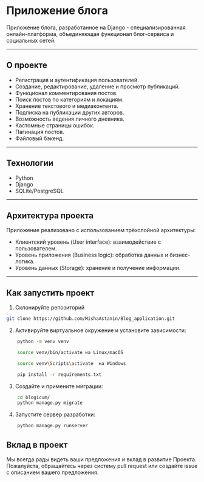 # Приложение блога

Приложение блога, разработанное на Django - специализированная онлайн-платформа, объединяющая функционал блог-сервиса и социальных сетей.

---

## О проекте

- Регистрация и аутентификация пользователей.
- Создание, редактирование, удаление и просмотр публикаций.
- Функционал комментирования постов.
- Поиск постов по категориям и локациям.
- Хранение текстового и медиаконтента.
- Подписка на публикации других авторов.
- Возможность ведения личного дневника.
- Кастомные страницы ошибок.
- Пагинация постов.
- Файловый бэкенд.

---

## Технологии

- Python
- Django
- SQLite/PostgreSQL
  
---

## Архитектура проекта

Приложение реализовано с использованием трёхслойной архитектуры:
- Клиентский уровень (User interface): взаимодействие с пользователем.
- Уровень приложения (Business logic): обработка данных и бизнес-логика.
- Уровень данных (Storage): хранение и получение информации.

---

## Как запустить проект

1. Склонируйте репозиторий

```bash
git clone https://github.com/MishaAstanin/Blog_application.git
```

2. Активируйте виртуальное окружение и установите зависимости:
```bash
    python -m venv venv
```
```bash
    source venv/bin/activate на Linux/macOS
```
```bash
    source venv\Scripts\activate  на Windows
```
```bash
    pip install -r requirements.txt
```
   
3. Создайте и примените миграции:
```bash
    cd blogicum/
    python manage.py migrate
``` 
4. Запустите сервер разработки:
```bash
    python manage.py runserver
```
## Вклад в проект

Мы всегда рады видеть ваши предложения и вклад в развитие Проекта. Пожалуйста, обращайтесь через систему pull request или создайте issue с описанием вашего предложения.
